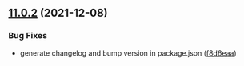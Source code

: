 ## [11.0.2](https://github.com/shana/semantic-release-git/compare/v11.0.1...v11.0.2) (2021-12-08)


### Bug Fixes

* generate changelog and bump version in package.json ([f8d6eaa](https://github.com/shana/semantic-release-git/commit/f8d6eaac47524229867c5bae7b81f8ce7a8e207a))
